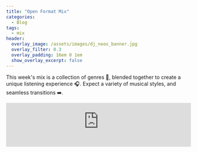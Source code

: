```yaml
---
title: "Open Format Mix"
categories:
  - Blog
tags:
  - mix
header:
  overlay_image: /assets/images/dj_neos_banner.jpg
  overlay_filter: 0.3
  overlay_padding: 16em 0 1em
  show_overlay_excerpt: false
---
```


This week's mix is a collection of genres 🎵, blended together to create a unique listening experience 🎧. Expect a variety of musical styles, and seamless transitions ➡️.

<iframe width="100%" height="120" src="https://player-widget.mixcloud.com/widget/iframe/?hide_cover=1&feed=%2Fn3os%2Fneos-weekly-mix-2025019%2F" frameborder="0" ></iframe>
